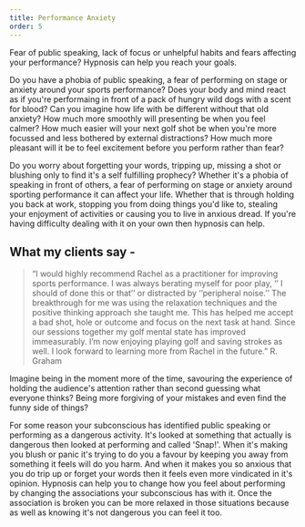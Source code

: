 ```yaml
---
title: Performance Anxiety
order: 5
---
```

Fear of public speaking, lack of focus or unhelpful habits and fears affecting your performance? Hypnosis can help you reach your goals. <!--more-->

Do you have a phobia of public speaking, a fear of performing on stage or anxiety around your sports performance? Does your body and mind react as if you're performaing in front of a pack of hungry wild dogs with a scent for blood? Can you imagine how life with be different without that old anxiety? How much more smoothly will presenting be when you feel calmer? How much easier will your next golf shot be when you're more focussed and less bothered by external distractions? How much more pleasant will it be to feel excitement before you perform rather than fear?

Do you worry about forgetting your words, tripping up, missing a shot or blushing only to find it's a self fulfilling prophecy?  Whether it's a phobia of speaking in front of others, a fear of performing on stage or anxiety around sporting performance it can affect your life. Whether that is through holding you back at work, stopping you from doing things you'd like to, stealing your enjoyment of activities or causing you to live in anxious dread. If you're having difficulty dealing with it on your own then hypnosis can help.

## What my clients say -

> “I would highly recommend Rachel as a practitioner for improving sports performance. I was always berating myself for poor play, ‘’ I should of done this or that’’ or distracted by ‘’peripheral noise.’’ The breakthrough for me was using the relaxation techniques and the positive thinking approach she taught me. This has helped me accept a bad shot, hole or outcome and focus on the next task at hand. Since our sessions together my golf mental state has improved immeasurably. I’m now enjoying playing golf and saving strokes as well. I look forward to learning more from Rachel in the future.” R. Graham

Imagine being in the moment more of the time, savouring the experience of holding the audience's attention rather than second guessing what everyone thinks? Being more forgiving of your mistakes and even find the funny side of things?

For some reason your subconscious has identified public speaking or performing as a dangerous activity. It's looked at something that actually is dangerous then looked at performing and called 'Snap!'. When it's making you blush or panic it's trying to do you a favour by keeping you away from something it feels will do you harm. And when it makes you so anxious that you do trip up or forget your words then it feels even more vindicated in it's opinion. Hypnosis can help you to change how you feel about performing by changing the associations your subconscious has with it. Once the association is broken you can be more relaxed in those situations because as well as knowing it's not dangerous you can feel it too.
